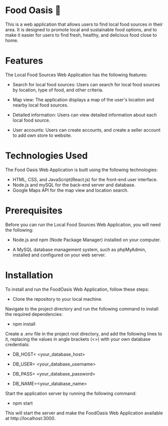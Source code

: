 
# Food Oasis 🥦

This is a web application that allows users to find local food sources in their area. It is designed to promote local and sustainable food options, and to make it easier for users to find fresh, healthy, and delicious food close to home.

# Features

The Local Food Sources Web Application has the following features:

- Search for local food sources: Users can search for local food sources by location, type of food, and other criteria.

- Map view: The application displays a map of the user's location and nearby local food sources.

- Detailed information: Users can view detailed information about each local food source.

- User accounts: Users can create accounts, and create a seller account to add own store to website.

# Technologies Used

The Food Oasis Web Application is built using the following technologies:

- HTML, CSS, and JavaScript(React.js) for the front-end user
interface.
- Node.js and mySQL for the back-end server and database.
- Google Maps API for the map view and location search.

# Prerequisites

Before you can run the Local Food Sources Web Application, you will need the following:

- Node.js and npm (Node Package Manager) installed on your computer.

- A MySQL database management system, such as phpMyAdmin, installed and configured on your web server.

# Installation

To install and run the FoodOasis Web Application, follow these steps:

- Clone the repository to your local machine.

Navigate to the project directory and run the following command to install the required dependencies:

- npm install

Create a .env file in the project root directory, and add the following lines to it, replacing the values in angle brackets (<>) with your own database credentials:

- DB_HOST= <your_database_host>

- DB_USER= <your_database_username>

- DB_PASS= <your_database_password>

- DB_NAME=<your_database_name>

Start the application server by running the following command:

- npm start

This will start the server and make the FoodOasis Web Application available at http://localhost:3000.

